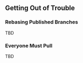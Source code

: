 Getting Out of Trouble
----------------------

### Rebasing Published Branches ###

TBD


### Everyone Must Pull ###

TBD
